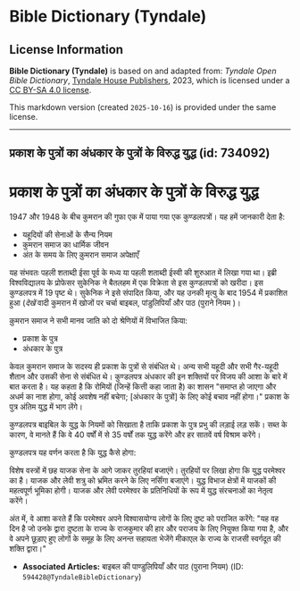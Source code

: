 # Bible Dictionary (Tyndale)

## License Information

**Bible Dictionary (Tyndale)** is based on and adapted from: _Tyndale Open Bible Dictionary_, [Tyndale House Publishers](https://tyndaleopenresources.com/), 2023, which is licensed under a [CC BY-SA 4.0 license](https://creativecommons.org/licenses/by-sa/4.0/legalcode.en).

This markdown version (created `2025-10-16`) is provided under the same license.



--------------------------------

## प्रकाश के पुत्रों का अंधकार के पुत्रों के विरुद्ध युद्ध (id: 734092)

प्रकाश के पुत्रों का अंधकार के पुत्रों के विरुद्ध युद्ध
=======================================================

1947 और 1948 के बीच कुमरान की गुफा एक में पाया गया एक कुण्डलपत्रों। यह हमें जानकारी देता है:

* यहूदियों की सेनाओं के सैन्य नियम
* कुमरान समाज का धार्मिक जीवन
* अंत के समय के लिए क़ुमरान समाज अपेक्षाएँ

यह संभवतः पहली शताब्दी ईसा पूर्व के मध्य या पहली शताब्दी ईस्वी की शुरुआत में लिखा गया था। इब्री विश्वविद्यालय के प्रोफेसर सुकेनिक ने बैतलहम में एक विक्रेता से इस कुण्डलपत्रों को खरीदा। इस कुण्डलपत्र में 19 पृष्ट थे। सुकेनिक ने इसे संपादित किया, और यह उनकी मृत्यु के बाद 1954 में प्रकाशित हुआ (*देखें*  वादी कुमरान में खोजों पर चर्चा बाइबल, पांडुलिपियाँ और पाठ (पुराने नियम )।

क़ुमरान समाज ने सभी मानव जाति को दो श्रेणियों में विभाजित किया:

* प्रकाश के पुत्र
* अंधकार के पुत्र

केवल कुमरान समाज के सदस्य ही प्रकाश के पुत्रों से संबंधित थे। अन्य सभी यहूदी और सभी गैर\-यहूदी शैतान और उसकी सेना से संबंधित थे। कुण्डलपत्र अंधकार की इन शक्तियों पर विजय की आशा के बारे में बात करता है। यह कहता है कि रोमियों (जिन्हें कित्ती कहा जाता है) का शासन "समाप्त हो जाएगा और अधर्म का नाश होगा, कोई अवशेष नहीं बचेगा; \[अंधकार के पुत्रों] के लिए कोई बचाव नहीं होगा।" प्रकाश के पुत्र अंतिम युद्ध में भाग लेंगे।

कुण्डलपत्र बाइबिल के युद्ध के नियमों को सिखाता है ताकि प्रकाश के पुत्र प्रभु की लड़ाई लड़ सकें। सब्त के कारण, वे मानते हैं कि वे 40 वर्षों में से 35 वर्षों तक युद्ध करेंगे और हर सातवें वर्ष विश्राम करेंगे।

कुण्डलपत्र यह वर्णन करता है कि युद्ध कैसे होगा:

विशेष वस्त्रों में छह याजक सेना के आगे जाकर तुरहियां बजाएंगे। तुरहियों पर लिखा होगा कि युद्ध परमेश्वर का है। याजक और लेवी शत्रु को भ्रमित करने के लिए नर्सिंगा बजाएंगे। युद्ध विभाज क्षेत्रों में याजकों की महत्वपूर्ण भूमिका होगी। याजक और लेवी परमेश्वर के प्रतिनिधियों के रूप में युद्ध संरचनाओं का नेतृत्व करेंगे।

अंत में, वे आशा करते हैं कि परमेश्वर अपने विश्वासयोग्य लोगों के लिए दुष्ट को पराजित करेंगे: "यह वह दिन है जो उनके द्वारा दुष्टता के राज्य के राजकुमार की हार और पराजय के लिए नियुक्त किया गया है, और वे अपने छूड़ाए हुए लोगों के समूह के लिए अनन्त सहायता भेजेंगे मीकाएल के राज्य के राजसी स्वर्गदूत की शक्ति द्वारा।"

* **Associated Articles:** बाइबल की पाण्डुलिपियाँ और पाठ (पुराना नियम) (ID: `594428@TyndaleBibleDictionary`)

